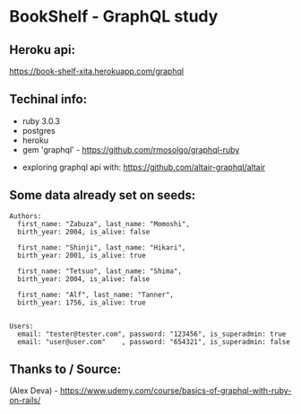 # BookShelf - GraphQL study

## Heroku api:
https://book-shelf-xita.herokuapp.com/graphql

## Techinal info:
 - ruby 3.0.3
 - postgres
 - heroku
 - gem 'graphql' - https://github.com/rmosolgo/graphql-ruby

 * exploring graphql api with: https://github.com/altair-graphql/altair

## Some data already set on seeds:
```
Authors:
  first_name: "Zabuza", last_name: "Momoshi",
  birth_year: 2004, is_alive: false

  first_name: "Shinji", last_name: "Hikari",
  birth_year: 2001, is_alive: true 

  first_name: "Tetsuo", last_name: "Shima",
  birth_year: 2004, is_alive: false

  first_name: "Alf", last_name: "Tanner",
  birth_year: 1756, is_alive: true 


Users:
  email: "tester@tester.com", password: "123456", is_superadmin: true
  email: "user@user.com"    , password: "654321", is_superadmin: false
```

## Thanks to / Source:
(Alex Deva) - https://www.udemy.com/course/basics-of-graphql-with-ruby-on-rails/